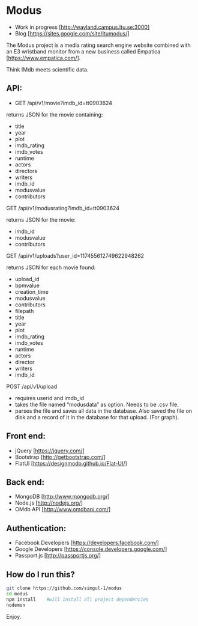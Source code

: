 # Modus
- Work in progress [http://wayland.campus.ltu.se:3000]
- Blog [https://sites.google.com/site/ltumodus/]

The Modus project is a media rating search engine website combined with an E3 wristband monitor from a new business called Empatica [https://www.empatica.com/]. 

Think IMdb meets scientific data.

## API:

- GET /api/v1/movie?imdb_id=tt0903624 

returns JSON for the movie containing:
- title
- year
- plot
- imdb_rating
- imdb_votes
- runtime
- actors
- directors
- writers
- imdb_id
- modusvalue
- contributors

GET /api/v1/modusrating?imdb_id=tt0903624 

returns JSON for the movie: 
- imdb_id
- modusvalue
- contributors


GET /api/v1/uploads?user_id=117455612749622948262

returns JSON for each movie found:
- upload_id
- bpmvalue
- creation_time
- modusvalue
- contributors
- filepath
- title
- year
- plot
- imdb_rating
- imdb_votes
- runtime
- actors
- director
- writers
- imdb_id


POST /api/v1/upload
- requires userid and imdb_id
- takes the file named “modusdata” as option. Needs to be .csv file.
- parses the file and saves all data in the database. Also saved the file on disk and a record of it in the database for that upload. (For graph).

## Front end:
- jQuery [https://jquery.com/]
- Bootstrap [http://getbootstrap.com/]
- FlatUI [https://designmodo.github.io/Flat-UI/]

## Back end:
- MongoDB [http://www.mongodb.org/]
- Node.js [http://nodejs.org/]
- OMdb API [http://www.omdbapi.com/]

## Authentication:
- Facebook Developers [https://developers.facebook.com/]
- Google Developers [https://console.developers.google.com/]
- Passport.js [http://passportjs.org/]

## How do I run this?
```sh   
git clone https://github.com/simgul-1/modus 
cd modus
npm install    #will install all project dependencies
nodemon
```
Enjoy.
